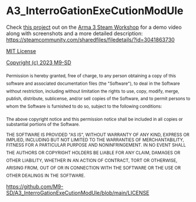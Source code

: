 # A3_InterroGationExeCutionModUle
Check [this project](https://github.com/M9-SD/A3_InterroGationExeCutionModUle) out on the [Arma 3 Steam Workshop](https://steamcommunity.com/sharedfiles/filedetails/?id=3041863730) for a demo video along with screenshots and a more detailed description:
https://steamcommunity.com/sharedfiles/filedetails/?id=3041863730

[MIT License](https://github.com/M9-SD/A3_InterroGationExeCutionModUle/blob/main/LICENSE)

[Copyright (c) 2023 M9-SD](https://github.com/M9-SD/A3_InterroGationExeCutionModUle/blob/main/LICENSE)

<sub>Permission is hereby granted, free of charge, to any person obtaining a copy</sub>
<sub>of this software and associated documentation files (the "Software"), to deal</sub>
<sub>in the Software without restriction, including without limitation the rights</sub>
<sub>to use, copy, modify, merge, publish, distribute, sublicense, and/or sell</sub>
<sub>copies of the Software, and to permit persons to whom the Software is</sub>
<sub>furnished to do so, subject to the following conditions:</sub>

<sub>The above copyright notice and this permission notice shall be included in all</sub>
<sub>copies or substantial portions of the Software.</sub>

<sub>THE SOFTWARE IS PROVIDED "AS IS", WITHOUT WARRANTY OF ANY KIND, EXPRESS OR</sub>
<sub>IMPLIED, INCLUDING BUT NOT LIMITED TO THE WARRANTIES OF MERCHANTABILITY,</sub>
<sub>FITNESS FOR A PARTICULAR PURPOSE AND NONINFRINGEMENT. IN NO EVENT SHALL THE</sub>
<sub>AUTHORS OR COPYRIGHT HOLDERS BE LIABLE FOR ANY CLAIM, DAMAGES OR OTHER</sub>
<sub>LIABILITY, WHETHER IN AN ACTION OF CONTRACT, TORT OR OTHERWISE, ARISING FROM,</sub>
<sub>OUT OF OR IN CONNECTION WITH THE SOFTWARE OR THE USE OR OTHER DEALINGS IN THE</sub>
<sub>SOFTWARE.</sub>

https://github.com/M9-SD/A3_InterroGationExeCutionModUle/blob/main/LICENSE

